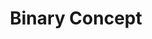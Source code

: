 ---
link: https://chroma9.bandcamp.com/track/binary-concept
title: Binary Concept
artist: Chroma9
musician: Chroma9
artwork: https://f4.bcbits.com/img/a3785021014_16.jpg
---